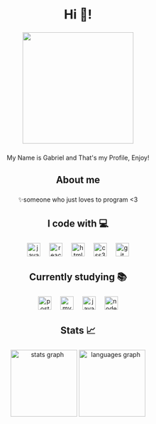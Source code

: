 <h1 align="center">Hi 👋!</h1>

###

<div align="center">
  <img height="250" src="https://camo.githubusercontent.com/6b7cb0751540924ab6c4c833922f81e1e47de6f82f80781b84c68171625311a6/68747470733a2f2f6d65646961312e74656e6f722e636f6d2f6d2f443074444368737763324941414141432f6b6f6e616b6f6e61676966732d736c656570696e672e676966"  />
</div>

###

<p align="center">My Name is Gabriel and That's my Profile, Enjoy!</p>

###

<h2 align="center">About me</h2>

###

<p align="center">✨someone who just loves to program <3</p>

###

<h2 align="center">I code with 💻</h2>

###

<div align="center">
  <img src="https://cdn.simpleicons.org/javascript/F7DF1E" height="30" alt="javascript logo"  />
  <img width="12" />
  <img src="https://cdn.jsdelivr.net/gh/devicons/devicon/icons/react/react-original.svg" height="30" alt="react logo"  />
  <img width="12" />
  <img src="https://cdn.simpleicons.org/html5/E34F26" height="30" alt="html5 logo"  />
  <img width="12" />
  <img src="https://cdn.simpleicons.org/css3/1572B6" height="30" alt="css3 logo"  />
  <img width="12" />
  <img src="https://cdn.simpleicons.org/git/F05032" height="30" alt="git logo"  />
</div>

###

<h2 align="center">Currently studying 📚</h2>

###

<div align="center">
  <img src="https://cdn.simpleicons.org/postgresql/4169E1" height="30" alt="postgresql logo"  />
  <img width="12" />
  <img src="https://cdn.simpleicons.org/mysql/4479A1" height="30" alt="mysql logo"  />
  <img width="12" />
  <img src="https://cdn.jsdelivr.net/gh/devicons/devicon/icons/java/java-original.svg" height="30" alt="java logo"  />
  <img width="12" />
  <img src="https://cdn.simpleicons.org/nodedotjs/339933" height="30" alt="nodejs logo"  />
</div>

###

<h2 align="center">Stats 📈</h2>

###

<div align="center">
  <img src="https://github-readme-stats.vercel.app/api?username=GabrielLuvielmo&hide_title=false&hide_rank=false&show_icons=true&include_all_commits=true&count_private=true&disable_animations=false&theme=github_dark&locale=en&hide_border=true&order=1" height="150" alt="stats graph"  />
  <img src="https://github-readme-stats.vercel.app/api/top-langs?username=GabrielLuvielmo&locale=en&hide_title=false&layout=compact&card_width=320&langs_count=6&theme=github_dark&hide_border=true&order=2" height="150" alt="languages graph"  />
</div>

###
